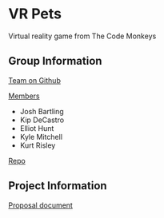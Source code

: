 # VR Pets

Virtual reality game from The Code Monkeys

## Group Information

[Team on Github](https://github.com/orgs/cosc495x/teams/arpets)

[Members](https://github.com/orgs/cosc495x/teams/arpets/members)

- Josh Bartling
- Kip DeCastro
- Elliot Hunt
- Kyle Mitchell
- Kurt Risley

[Repo](https://github.com/cosc495x/sd-project-arpets)

## Project Information

[Proposal document](proposal.md)
